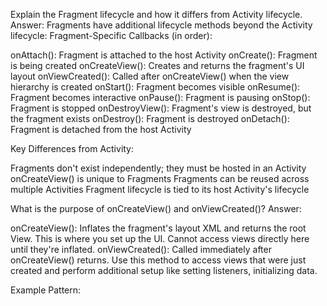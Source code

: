 Explain the Fragment lifecycle and how it differs from Activity lifecycle.
Answer:
Fragments have additional lifecycle methods beyond the Activity lifecycle:
Fragment-Specific Callbacks (in order):

onAttach(): Fragment is attached to the host Activity
onCreate(): Fragment is being created
onCreateView(): Creates and returns the fragment's UI layout
onViewCreated(): Called after onCreateView() when the view hierarchy is created
onStart(): Fragment becomes visible
onResume(): Fragment becomes interactive
onPause(): Fragment is pausing
onStop(): Fragment is stopped
onDestroyView(): Fragment's view is destroyed, but the fragment exists
onDestroy(): Fragment is destroyed
onDetach(): Fragment is detached from the host Activity

Key Differences from Activity:

Fragments don't exist independently; they must be hosted in an Activity
onCreateView() is unique to Fragments
Fragments can be reused across multiple Activities
Fragment lifecycle is tied to its host Activity's lifecycle

What is the purpose of onCreateView() and onViewCreated()?
Answer:

onCreateView(): Inflates the fragment's layout XML and returns the root View. This is where you set up the UI. Cannot access views directly here until they're inflated.
onViewCreated(): Called immediately after onCreateView() returns. Use this method to access views that were just created and perform additional setup like setting listeners, initializing data.

Example Pattern:
